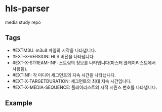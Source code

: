 # hls-parser

media study repo

## Tags

- #EXTM3U: m3u8 파일의 시작을 나타냅니다.
- #EXT-X-VERSION: HLS 버전을 나타냅니다.
- #EXT-X-STREAM-INF: 스트림의 정보를 나타냅니다(마스터 플레이리스트에서 사용됨).
- #EXTINF: 각 미디어 세그먼트의 지속 시간을 나타냅니다.
- #EXT-X-TARGETDURATION: 세그먼트의 최대 지속 시간입니다.
- #EXT-X-MEDIA-SEQUENCE: 플레이리스트의 시작 시퀀스 번호를 나타냅니다.

## Example
